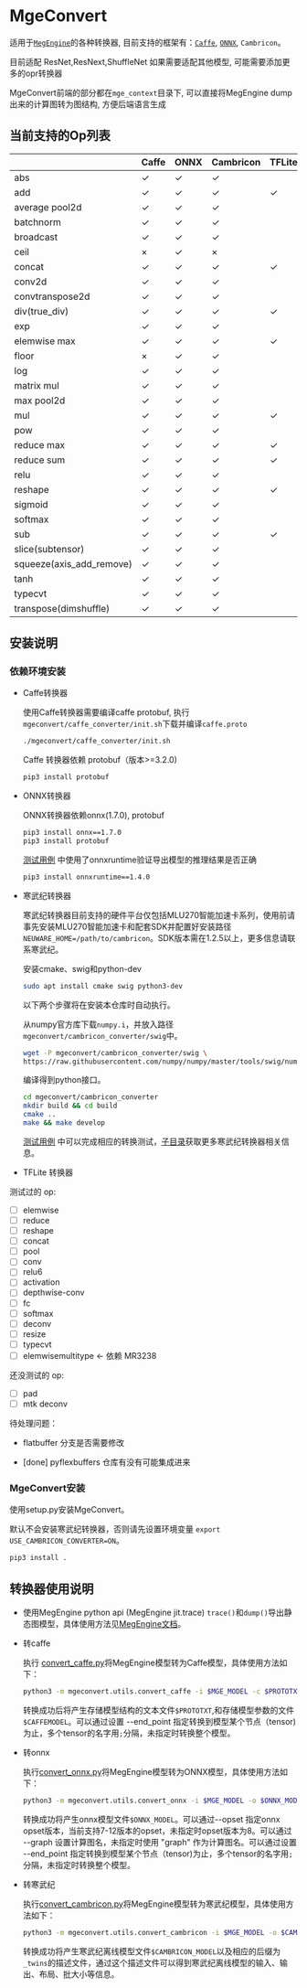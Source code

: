 # MgeConvert

适用于[`MegEngine`](https://github.com/MegEngine/MegEngine)的各种转换器, 目前支持的框架有：[`Caffe`](https://github.com/BVLC/caffe), [`ONNX`](https://github.com/onnx/onnx), `Cambricon`。

目前适配 ResNet,ResNext,ShuffleNet 如果需要适配其他模型, 可能需要添加更多的opr转换器

MgeConvert前端的部分都在`mge_context`目录下, 可以直接将MegEngine dump出来的计算图转为图结构, 方便后端语言生成

## 当前支持的Op列表

|   |Caffe|ONNX|Cambricon|TFLite|
|-- |-----|----|---------|------|
|abs| ✓ | ✓ | ✓ |  |
|add| ✓ | ✓ | ✓ | ✓ |
|average pool2d| ✓ | ✓ | ✓ |  |
|batchnorm| ✓ | ✓ | ✓ |  |
|broadcast| ✓ | ✓ | ✓ |  |
|ceil| × | ✓ | × |  |
|concat| ✓ | ✓ | ✓ | ✓ |
|conv2d| ✓ | ✓ | ✓ |  |
|convtranspose2d| ✓ | ✓ | ✓ |  |
|div(true_div)| ✓ | ✓ | ✓ | ✓ |
|exp| ✓ | ✓ | ✓ |  |
|elemwise max|  ✓ | ✓ | ✓ | ✓ |
|floor| × | ✓ | ✓ |  |
|log| ✓ | ✓ | ✓ |  |
|matrix mul| ✓ | ✓ | ✓ |  |
|max pool2d| ✓ | ✓ | ✓ |  |
|mul| ✓ | ✓ | ✓ | ✓ |
|pow| ✓ | ✓ | ✓ |  |
|reduce max| ✓ | ✓ | ✓ | ✓ |
|reduce sum| ✓ | ✓ | ✓ | ✓ |
|relu| ✓ | ✓ | ✓ |  |
|reshape| ✓ | ✓ | ✓ | ✓ |
|sigmoid| ✓ | ✓ | ✓ |  |
|softmax| ✓ | ✓ | ✓ |  |
|sub| ✓ | ✓ | ✓ | ✓ |
|slice(subtensor)| ✓ | ✓ | ✓ |  |
|squeeze(axis_add_remove)| ✓ | ✓ | ✓ |  |
|tanh| ✓ | ✓ | ✓ |  |
|typecvt|  ✓ | ✓ | ✓ |  |
|transpose(dimshuffle)| ✓ | ✓ | ✓ |  |


## 安装说明

### 依赖环境安装

* Caffe转换器

  使用Caffe转换器需要编译caffe protobuf, 执行`mgeconvert/caffe_converter/init.sh`下载并编译`caffe.proto`
  ```bash
  ./mgeconvert/caffe_converter/init.sh
  ```
  Caffe 转换器依赖 protobuf（版本>=3.2.0)
  ```bash
  pip3 install protobuf
  ```
* ONNX转换器

  ONNX转换器依赖onnx(1.7.0), protobuf
  ```bash
  pip3 install onnx==1.7.0
  pip3 install protobuf
  ```
  [测试用例](test/test_onnx.py) 中使用了onnxruntime验证导出模型的推理结果是否正确
  ```bash
  pip3 install onnxruntime==1.4.0
  ```

* 寒武纪转换器

  寒武纪转换器目前支持的硬件平台仅包括MLU270智能加速卡系列，使用前请事先安装MLU270智能加速卡和配套SDK并配置好安装路径 `NEUWARE_HOME=/path/to/cambricon`。SDK版本需在1.2.5以上，更多信息请联系寒武纪。

  安装cmake、swig和python-dev

  ```bash
  sudo apt install cmake swig python3-dev
  ```

  以下两个步骤将在安装本仓库时自动执行。

  从numpy官方库下载`numpy.i`，并放入路径`mgeconvert/cambricon_converter/swig`中。

  ```bash
  wget -P mgeconvert/cambricon_converter/swig \
  https://raw.githubusercontent.com/numpy/numpy/master/tools/swig/numpy.i
  ```

  编译得到python接口。

  ```bash
  cd mgeconvert/cambricon_converter
  mkdir build && cd build
  cmake ..
  make && make develop
  ```

  [测试用例](test/test_cambricon.py) 中可以完成相应的转换测试，[子目录](mgeconvert/cambricon_converter/README.md)获取更多寒武纪转换器相关信息。

* TFLite 转换器

测试过的 op:

* [ ] elemwise
* [ ] reduce
* [ ] reshape
* [ ] concat
* [ ] pool
* [ ] conv
* [ ] relu6
* [ ] activation
* [ ] depthwise-conv
* [ ] fc
* [ ] softmax
* [ ] deconv
* [ ] resize
* [ ] typecvt
* [ ] elemwisemultitype <- 依赖 MR3238

还没测试的 op:

* [ ] pad
* [ ] mtk deconv

待处理问题：

- flatbuffer 分支是否需要修改

- [done] pyflexbuffers 仓库有没有可能集成进来

### MgeConvert安装

使用setup.py安装MgeConvert。

默认不会安装寒武纪转换器，否则请先设置环境变量 `export USE_CAMBRICON_CONVERTER=ON`。

```bash
pip3 install .
```

## 转换器使用说明

* 使用MegEngine python api (MegEngine jit.trace) `trace()`和`dump()`导出静态图模型，具体使用方法见[MegEngine文档](https://megengine.org.cn/doc/advanced/trace_and_dump.html)。

* 转caffe
 
  执行 [convert_caffe.py](mgeconvert/utils/convert_caffe.py)将MegEngine模型转为Caffe模型，具体使用方法如下：
  ```bash
  python3 -m mgeconvert.utils.convert_caffe -i $MGE_MODEL -c $PROTOTXT -b $CAFFEMODEL [--end_point $ENDPOINT]
  ```
  转换成功后将产生存储模型结构的文本文件`$PROTOTXT`,和存储模型参数的文件 `$CAFFEMODEL`。可以通过设置 --end_point 指定转换到模型某个节点（tensor)为止，多个tensor的名字用`;`分隔，未指定时转换整个模型。

* 转onnx

  执行[convert_onnx.py](mgeconvert/utils/convert_onnx.py)将MegEngine模型转为ONNX模型，具体使用方法如下：
  ```bash
  python3 -m mgeconvert.utils.convert_onnx -i $MGE_MODEL -o $ONNX_MODEL [--opset $OPSET] [--graph $GRAPH] [--end_point $ENDPOINT]
  ```
  转换成功将产生onnx模型文件`$ONNX_MODEL`。可以通过--opset 指定onnx opset版本，当前支持7-12版本的opset，未指定时opset版本为8。可以通过 --graph 设置计算图名，未指定时使用 "graph" 作为计算图名。可以通过设置 --end_point 指定转换到模型某个节点（tensor)为止，多个tensor的名字用`;`分隔，未指定时转换整个模型。

* 转寒武纪

  执行[convert_cambricon.py](mgeconvert/utils/convert_cambricon.py)将MegEngine模型转为寒武纪模型，具体使用方法如下：
  ```bash
  python3 -m mgeconvert.utils.convert_cambricon -i $MGE_MODEL -o $CAMBRICON_MODEL [-b $BATCH_SIZE] [-c $CORE_NUMBER] [-t $DATA_TYPE]
  ```
  转换成功将产生寒武纪离线模型文件`$CAMBRICON_MODEL`以及相应的后缀为`_twins`的描述文件，通过这个描述文件可以得到寒武纪离线模型的输入、输出、布局、批大小等信息。
